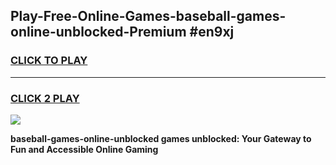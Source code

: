 
## Play-Free-Online-Games-baseball-games-online-unblocked-Premium #en9xj
<h3>
<a href="https://premium.freeplayer.one?title=baseball-games-online-unblocked&ref=8M">CLICK TO PLAY</a></h3>
<hr>

<h3>
<a href="https://premium.freeplayer.one?title=baseball-games-online-unblocked&ref=8M">CLICK 2 PLAY</a>
  
</h3>

<a href="https://premium.freeplayer.one?title=baseball-games-online-unblocked&ref=8M"><img src="https://clearcache.store/games.png"></a>


**baseball-games-online-unblocked games unblocked: Your Gateway to Fun and Accessible Online Gaming**
